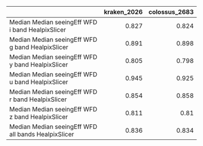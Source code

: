 |                                                     |   kraken_2026 |   colossus_2683 |
|:----------------------------------------------------|--------------:|----------------:|
| Median Median seeingEff WFD i band HealpixSlicer    |         0.827 |           0.824 |
| Median Median seeingEff WFD g band HealpixSlicer    |         0.891 |           0.898 |
| Median Median seeingEff WFD y band HealpixSlicer    |         0.805 |           0.798 |
| Median Median seeingEff WFD u band HealpixSlicer    |         0.945 |           0.925 |
| Median Median seeingEff WFD r band HealpixSlicer    |         0.854 |           0.858 |
| Median Median seeingEff WFD z band HealpixSlicer    |         0.811 |           0.81  |
| Median Median seeingEff WFD all bands HealpixSlicer |         0.836 |           0.834 |
